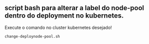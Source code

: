 ## script bash para alterar a label do node-pool dentro do deployment no kubernetes. <br />

Execute o comando no cluster kubernetes desejado!

```
change-deploynode-pool.sh
```